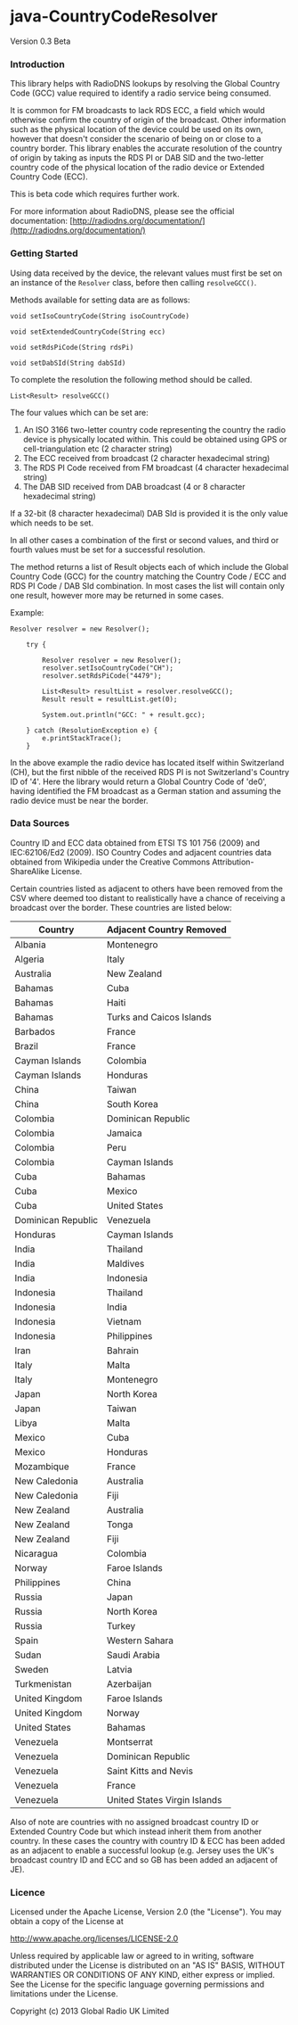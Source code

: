 java-CountryCodeResolver
================

Version 0.3 Beta

### Introduction

This library helps with RadioDNS lookups by resolving the Global Country Code (GCC) value required to identify a radio service being consumed.

It is common for FM broadcasts to lack RDS ECC, a field which would otherwise confirm the country of origin of the broadcast. Other information such as the physical location of the device could be used on its own, however that doesn't consider the scenario of being on or close to a country border. This library enables the accurate resolution of the country of origin by taking as inputs the RDS PI or DAB SID and the two-letter country code of the physical location of the radio device or Extended Country Code (ECC).

This is beta code which requires further work.

For more information about RadioDNS, please see the official documentation: [http://radiodns.org/documentation/](http://radiodns.org/documentation/)
 

### Getting Started
Using data received by the device, the relevant values must first be set on an instance of the `Resolver` class, before then calling `resolveGCC()`.

Methods available for setting data are as follows:

	void setIsoCountryCode(String isoCountryCode)
	
	void setExtendedCountryCode(String ecc)
	
	void setRdsPiCode(String rdsPi)
	
	void setDabSId(String dabSId)

To complete the resolution the following method should be called.

	List<Result> resolveGCC()
	
The four values which can be set are:

1. An ISO 3166 two-letter country code representing the country the radio device is physically located within. This could be obtained using GPS or cell-triangulation etc (2 character string)
2. The ECC received from broadcast (2 character hexadecimal string)
3. The RDS PI Code received from FM broadcast (4 character hexadecimal string)
4. The DAB SID received from DAB broadcast (4 or 8 character hexadecimal string) 

If a 32-bit (8 character hexadecimal) DAB SId is provided it is the only value which needs to be set.

In all other cases a combination of the first or second values, and third or fourth values must be set for a successful resolution.

The method returns a list of Result objects each of which include the Global Country Code (GCC) for the country matching the Country Code / ECC and RDS PI Code / DAB SId combination. In most cases the list will contain only one result, however more may be returned in some cases.

Example:

	Resolver resolver = new Resolver();
		
		try {
		
			Resolver resolver = new Resolver();
			resolver.setIsoCountryCode("CH");
			resolver.setRdsPiCode("4479");
			
			List<Result> resultList = resolver.resolveGCC();
			Result result = resultList.get(0);
			
			System.out.println("GCC: " + result.gcc);

		} catch (ResolutionException e) {
			e.printStackTrace();
		}

In the above example the radio device has located itself within Switzerland (CH), but the first nibble of the received RDS PI is not Switzerland's Country ID of '4'. Here the library would return a Global Country Code of 'de0', having identified the FM broadcast as a German station and assuming the radio device must be near the border. 


### Data Sources

Country ID and ECC data obtained from ETSI TS 101 756 (2009) and IEC:62106/Ed2 (2009).
ISO Country Codes and adjacent countries data obtained from Wikipedia under the Creative Commons Attribution-ShareAlike License.

Certain countries listed as adjacent to others have been removed from the CSV where deemed too distant to realistically have a chance of receiving a broadcast over the border. These countries are listed below:

| Country            | Adjacent Country Removed     |
|--------------------|------------------------------|
| Albania            | Montenegro                   |
| Algeria            | Italy                        |
| Australia          | New Zealand                  |
| Bahamas            | Cuba                         |
| Bahamas            | Haiti                        |
| Bahamas            | Turks and Caicos Islands     |
| Barbados           | France                       |
| Brazil             | France                       |
| Cayman Islands     | Colombia                     |
| Cayman Islands     | Honduras                     |
| China              | Taiwan                       |
| China              | South Korea                  |
| Colombia           | Dominican Republic           |
| Colombia           | Jamaica                      |
| Colombia           | Peru                         |
| Colombia           | Cayman Islands               |
| Cuba               | Bahamas                      |
| Cuba               | Mexico                       |
| Cuba               | United States                |
| Dominican Republic | Venezuela                    |
| Honduras           | Cayman Islands               |
| India              | Thailand                     |
| India              | Maldives                     |
| India              | Indonesia                    |
| Indonesia          | Thailand                     |
| Indonesia          | India                        |
| Indonesia          | Vietnam                      |
| Indonesia          | Philippines                  |
| Iran               | Bahrain                      |
| Italy              | Malta                        |
| Italy              | Montenegro                   |
| Japan              | North Korea                  |
| Japan              | Taiwan                       |
| Libya              | Malta                        |
| Mexico             | Cuba                         |
| Mexico             | Honduras                     |
| Mozambique         | France                       |
| New Caledonia      | Australia                    |
| New Caledonia      | Fiji                         |
| New Zealand        | Australia                    |
| New Zealand        | Tonga                        |
| New Zealand        | Fiji                         |
| Nicaragua          | Colombia                     |
| Norway             | Faroe Islands                |
| Philippines        | China                        |
| Russia             | Japan                        |
| Russia             | North Korea                  |
| Russia             | Turkey                       |
| Spain              | Western Sahara               |
| Sudan              | Saudi Arabia                 |
| Sweden             | Latvia                       |
| Turkmenistan       | Azerbaijan                   |
| United Kingdom     | Faroe Islands                |
| United Kingdom     | Norway                       |
| United States      | Bahamas                      |
| Venezuela          | Montserrat                   |
| Venezuela          | Dominican Republic           |
| Venezuela          | Saint Kitts and Nevis        |
| Venezuela          | France                       |
| Venezuela          | United States Virgin Islands |

Also of note are countries with no assigned broadcast country ID or Extended Country Code but which instead inherit them from another country. In these cases the country with country ID & ECC has been added as an adjacent to enable a successful lookup (e.g. Jersey uses the UK's broadcast country ID and ECC and so GB has been added an adjacent of JE).

### Licence

Licensed under the Apache License, Version 2.0 (the "License").
You may obtain a copy of the License at

  http://www.apache.org/licenses/LICENSE-2.0

Unless required by applicable law or agreed to in writing, software
distributed under the License is distributed on an "AS IS" BASIS,
WITHOUT WARRANTIES OR CONDITIONS OF ANY KIND, either express or implied.    
See the License for the specific language governing permissions and 
limitations under the License.

Copyright (c) 2013 Global Radio UK Limited